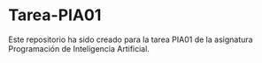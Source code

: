 # Tarea-PIA01
Este repositorio ha sido creado para la tarea PIA01 de la asignatura Programación de Inteligencia Artificial.

